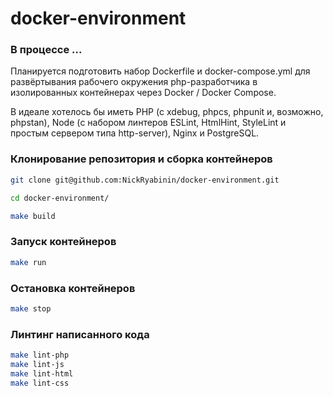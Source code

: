 # docker-environment

### В процессе ...

Планируется подготовить набор Dockerfile и docker-compose.yml для развёртывания рабочего окружения php-разработчика в изолированных контейнерах через Docker / Docker Compose.

В идеале хотелось бы иметь PHP (с xdebug, phpcs, phpunit и, возможно, phpstan), Node (с набором линтеров ESLint, HtmlHint, StyleLint и простым сервером типа http-server), Nginx и PostgreSQL.

### Клонирование репозитория и сборка контейнеров

```bash
git clone git@github.com:NickRyabinin/docker-environment.git

cd docker-environment/

make build
```

### Запуск контейнеров

```bash
make run
```

### Остановка контейнеров

```bash
make stop
```

### Линтинг написанного кода

```bash
make lint-php
make lint-js
make lint-html
make lint-css
```
